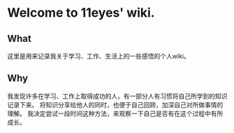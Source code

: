 # Welcome to 11eyes' wiki.

## What
这里是用来记录我关于学习、工作、生活上的一些感悟的个人wiki。

## Why
我发现许多在学习、工作上取得成功的人，有一部分人有习惯将自己所学到的知识记录下来。
将知识分享给他人的同时，也便于自己回顾，加深自己对所做事情的理解。
我决定尝试一段时间这种方法，来观察一下自己是否有在这个过程中有所成长。